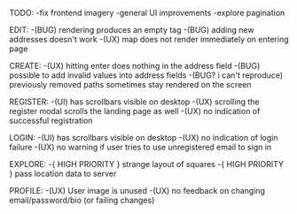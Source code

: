 TODO:
-fix frontend imagery
-general UI improvements
-explore pagination

EDIT: 
-(BUG) rendering produces an empty tag
-(BUG) adding new addresses doesn't work
-(UX) map does not render immediately on entering page

CREATE: 
-(UX) hitting enter does nothing in the address field
-(BUG) possible to add invalid values into address fields
-(BUG? i can't reproduce) previously removed paths sometimes stay rendered on the screen

REGISTER:
-(UI) has scrollbars visible on desktop
-(UX) scrolling the register modal scrolls the landing page as well
-(UX) no indication of successful registration

LOGIN:
-(UI) has scrollbars visible on desktop
-(UX) no indication of login failure
-(UX) no warning if user tries to use unregistered email to sign in

EXPLORE:
-{ HIGH PRIORITY } strange layout of squares
-{ HIGH PRIORITY } pass location data to server

PROFILE:
-(UX) User image is unused
-(UX) no feedback on changing email/password/bio (or failing changes)